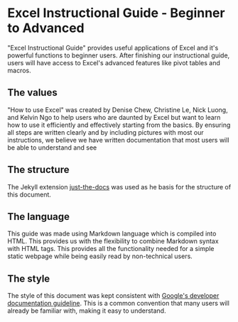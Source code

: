 # Excel Instructional Guide - Beginner to Advanced

"Excel Instructional Guide" provides useful applications of Excel and it's powerful functions to beginner users. After finishing our instructional guide, users will have access to Excel's advanced features like pivot tables and macros.

## The values

"How to use Excel" was created by Denise Chew, Christine Le, Nick Luong, and Kelvin Ngo to help users who are daunted by Excel but want to learn how to use it efficiently and effectively starting from the basics. By ensuring all steps are written clearly and by including pictures with most our instructions, we believe we have written documentation that most users will be able to understand and see 

## The structure

The Jekyll extension [just-the-docs](https://github.com/pmarsceill/just-the-docs) was used as he basis for the structure of this document.

## The language

This guide was made using Markdown language which is compiled into HTML. This provides us with the flexibility to combine Markdown syntax with HTML tags. This provides all the functionality needed for a simple static webpage while being easily read by non-technical users.

## The style

The style of this document was kept consistent with [Google's developer documentation guideline](https://developers.google.com/style). This is a common convention that many users will already be familiar with, making it easy to understand.
